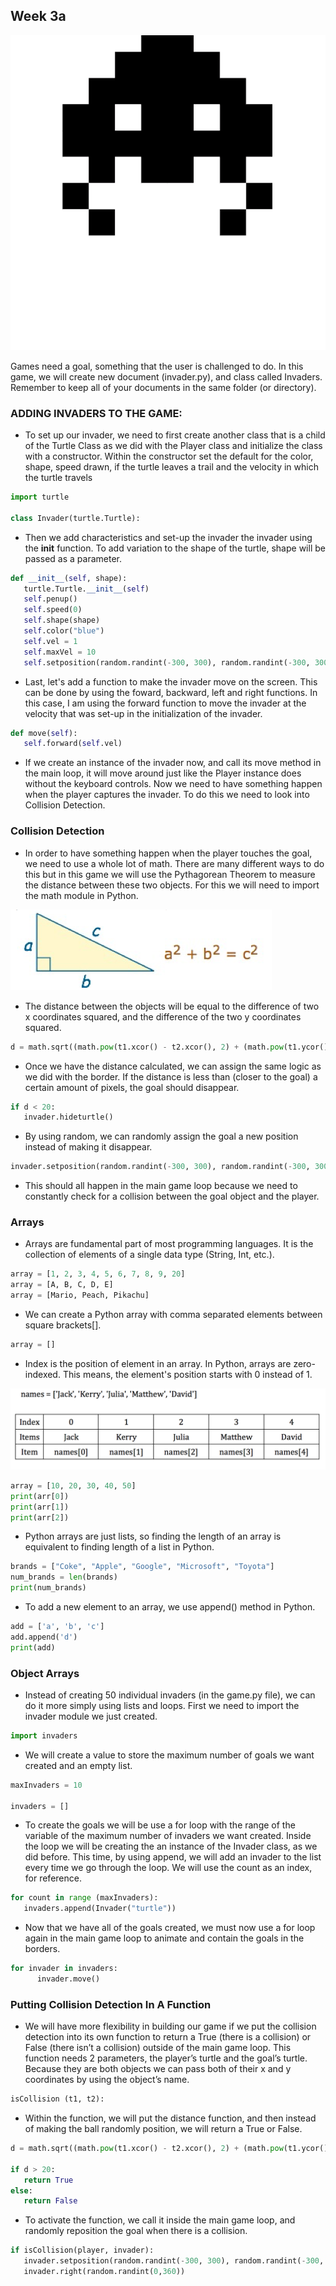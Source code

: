 ## Week 3a

![invader](../imgs/invader.gif)

Games need a goal, something that the user is challenged to do. In this game, we will create new document (invader.py), and class called Invaders. Remember to keep all of your documents in the same folder (or directory).

### ADDING INVADERS TO THE GAME:
* To set up our invader, we need to first create another class that is a child of the Turtle Class as we did with the Player class and initialize the class with a constructor. Within the constructor set the default for the color, shape, speed drawn, if the turtle leaves a trail and the velocity in which the turtle travels

```python
import turtle

class Invader(turtle.Turtle):
```

* Then we add characteristics and set-up the invader the invader using the __init__ function. To add variation to the shape of the turtle, shape will be passed as a parameter.

```python
def __init__(self, shape):
   turtle.Turtle.__init__(self)
   self.penup()
   self.speed(0)
   self.shape(shape)
   self.color("blue")
   self.vel = 1
   self.maxVel = 10
   self.setposition(random.randint(-300, 300), random.randint(-300, 300))
```

* Last, let's add a function to make the invader move on the screen. This can be done by using the foward, backward, left and right functions. In this case, I am using the forward function to move the invader at the velocity that was set-up in the initialization of the invader.

```python
def move(self):
   self.forward(self.vel)
```

* If we create an instance of the invader now, and call its move method in the main loop, it will move around just like the Player instance does without the keyboard controls. Now we need to have something happen when the player captures the invader. To do this we need to look into Collision Detection.


### Collision Detection
*  In order to have something happen when the player touches the goal, we need to use a whole lot of math. There are many different ways to do this but in this game we will use the Pythagorean Theorem to measure the distance between these two objects. For this we will need to import the math module in Python.

![Pythagorean](../imgs/pyth.png)

*  The distance between the objects will be equal to the difference of two x coordinates squared, and the difference of the two y coordinates squared.

```python
d = math.sqrt((math.pow(t1.xcor() - t2.xcor(), 2) + (math.pow(t1.ycor() - t2.ycor(), 2))
```

*  Once we have the distance calculated, we can assign the same logic as we did with the border. If the distance is less than (closer to the goal) a certain amount of pixels, the goal should disappear.

```python
if d < 20:
   invader.hideturtle()
```

*  By using random, we can randomly assign the goal a new position instead of making it disappear.

```python
invader.setposition(random.randint(-300, 300), random.randint(-300, 300))
```
*  This should all happen in the main game loop because we need to constantly check for a collision between the goal object and the player.

### Arrays
* Arrays are fundamental part of most programming languages. It is the collection of elements of a single data type (String, Int, etc.).

```python
array = [1, 2, 3, 4, 5, 6, 7, 8, 9, 20]
array = [A, B, C, D, E]
array = [Mario, Peach, Pikachu]
```

* We can create a Python array with comma separated elements between square brackets[].

```python
array = []
```

* Index is the position of element in an array. In Python, arrays are zero-indexed. This means, the element's position starts with 0 instead of 1.

![index](../imgs/arrayIndex.png)


```python
array = [10, 20, 30, 40, 50]
print(arr[0])
print(arr[1])
print(arr[2])
```

* Python arrays are just lists, so finding the length of an array is equivalent to finding length of a list in Python.

```python
brands = ["Coke", "Apple", "Google", "Microsoft", "Toyota"]
num_brands = len(brands)
print(num_brands)
```

* To add a new element to an array, we use append() method in Python.
```python
add = ['a', 'b', 'c']
add.append('d')
print(add)
```


### Object Arrays
* Instead of creating 50 individual invaders (in the game.py file), we can do it more simply using lists and loops. First we need to import the invader module we just created.

```python
import invaders
```

* We will create a value to store the maximum number of goals we want created and an empty list.

```python
maxInvaders = 10

invaders = []
```

* To create the goals we will be use a for loop with the range of the variable of the maximum number of invaders we want created. Inside the loop we will be creating the an instance of the Invader class, as we did before. This time, by using append,  we will add an invader to the list every time we go through the loop. We will use the count as an index, for reference.

```python
for count in range (maxInvaders):
   invaders.append(Invader("turtle"))
```

*  Now that we have all of the goals created, we must now use a for loop again in the main game loop to animate and contain the goals in the borders.

```python
for invader in invaders:
      invader.move()
```

### Putting Collision Detection In A Function
*  We will have more flexibility in building our game if we put the collision detection into its own function to return a True (there is a collision) or False (there isn’t a collision) outside of the main game loop. This function needs 2 parameters, the player’s turtle and the goal’s turtle. Because they are both objects we can pass both of their x and y coordinates by using the object’s name.

```python
isCollision (t1, t2):
```

*  Within the function, we will put the distance function, and then instead of making the ball randomly position, we will return a True or False.

```python
d = math.sqrt((math.pow(t1.xcor() - t2.xcor(), 2) + (math.pow(t1.ycor() - t2.ycor(), 2))

if d > 20:
   return True
else:
   return False
```

*  To activate the function, we call it inside the main game loop, and randomly reposition the goal when there is a collision.

```python
if isCollision(player, invader):
   invader.setposition(random.randint(-300, 300), random.randint(-300, 300))
   invader.right(random.randint(0,360))
```





